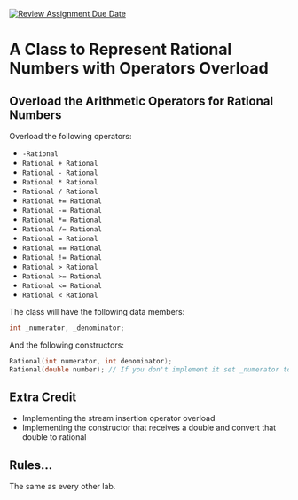 [![Review Assignment Due Date](https://classroom.github.com/assets/deadline-readme-button-24ddc0f5d75046c5622901739e7c5dd533143b0c8e959d652212380cedb1ea36.svg)](https://classroom.github.com/a/UpyUBvKy)
# A Class to Represent Rational Numbers with Operators Overload

## Overload the Arithmetic Operators for Rational Numbers

Overload the following operators:

* `-Rational`
* `Rational + Rational`
* `Rational - Rational`
* `Rational * Rational`
* `Rational / Rational`
* `Rational += Rational`
* `Rational -= Rational`
* `Rational *= Rational`
* `Rational /= Rational`
* `Rational = Rational`
* `Rational == Rational`
* `Rational != Rational`
* `Rational > Rational`
* `Rational >= Rational`
* `Rational <= Rational`
* `Rational < Rational`

The class will have the following data members:
```c++
int _numerator, _denominator;
```
And the following constructors:
```c++
Rational(int numerator, int denominator);
Rational(double number); // If you don't implement it set _numerator to 0 and _denominator to 1
```



## Extra Credit
* Implementing the stream insertion operator overload
* Implementing the constructor that receives a double and convert that double to rational

## Rules...
The same as every other lab.